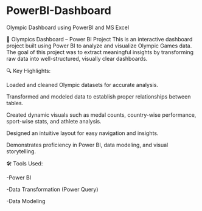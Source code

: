 # PowerBI-Dashboard
Olympic Dashboard using PowerBI and MS Excel

🏅 Olympics Dashboard – Power BI Project
This is an interactive dashboard project built using Power BI to analyze and visualize Olympic Games data. The goal of this project was to extract meaningful insights by transforming raw data into well-structured, visually clear dashboards.

🔍 Key Highlights:

Loaded and cleaned Olympic datasets for accurate analysis.

Transformed and modeled data to establish proper relationships between tables.

Created dynamic visuals such as medal counts, country-wise performance, sport-wise stats, and athlete analysis.

Designed an intuitive layout for easy navigation and insights.

Demonstrates proficiency in Power BI, data modeling, and visual storytelling.

🛠️ Tools Used:

  -Power BI

  -Data Transformation (Power Query)

  -Data Modeling
